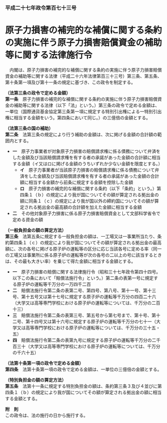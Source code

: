 ### 平成二十七年政令第百七十三号  
# 原子力損害の補完的な補償に関する条約の実施に伴う原子力損害賠償資金の補助等に関する法律施行令  
　内閣は、原子力損害の補完的な補償に関する条約の実施に伴う原子力損害賠償資金の補助等に関する法律（平成二十六年法律第百三十三号）第三条、第五条、第十条第一項及び第十一条の規定に基づき、この政令を制定する。  
  
**（法第三条の政令で定める金額）**  
**第一条**　原子力損害の補完的な補償に関する条約の実施に伴う原子力損害賠償資金の補助等に関する法律（以下「法」という。）第三条の政令で定める金額は、一単位（国際通貨基金協定第三条第一項に規定する特別引出権による一特別引出権に相当する金額をいう。第四条において同じ。）の三億倍の金額とする。  
  
**（法第三条の国の補助）**  
**第二条**　法第三条の規定により行う補助の金額は、次に掲げる金額の合計額の範囲内とする。  
* **一**　原子力事業者が対象原子力損害の賠償請求権に係る債務について弁済をした金額及び当該賠償請求権を有する者の承諾があった金額の合計額に相当する金額（イ又はロに掲げる金額のうちいずれか少ない金額を限度とする。）  
	* **イ**　原子力事業者が当該原子力損害の賠償請求権に係る債務について弁済をした金額及び当該賠償請求権を有する者の承諾があった金額の合計額に相当する金額から前条に規定する金額を控除した金額  
	* **ロ**　原子力損害の補完的な補償に関する条約（以下「条約」という。）第四条１（ｂ）の規定により我が国についてその額が算定される拠出金の額に同条１（ｃ）の規定により我が国以外の締約国についてその額が算定される拠出金の最高額の合計額を加えた金額に相当する金額  
* **二**　その他対象原子力損害に係る原子力損害賠償資金として文部科学省令で定める資金の額  
  
**（一般負担金の額の算定方法）**  
**第三条**　法第五条に規定する一般負担金の額は、一工場又は一事業所当たり、条約第四条１（ｃ）の規定により我が国についてその額が算定される拠出金の最高額に、次の各号に掲げる原子炉の運転等の区分に応じ当該各号に定める率（同一の工場又は事業所に係る原子炉の運転等が次の各号の二以上の号に該当するときは、その最も大きい率）を乗じて得た金額に相当する金額とする。  
* **一**　原子力損害の賠償に関する法律施行令（昭和三十七年政令第四十四号。以下この条において「賠償法施行令」という。）第二条の表第一号に規定する原子炉の運転等千万分の一万四千二百  
* **二**　賠償法施行令第二条の表第二号、第四号、第八号、第十一号、第十三号、第十五号又は第十七号に規定する原子炉の運転等千万分の四百二十六（大学又は高等専門学校における原子炉の運転等については、千万分の二百十三）  
* **三**　賠償法施行令第二条の表第三号、第五号から第七号まで、第十号、第十二号、第十四号又は第十六号に規定する原子炉の運転等千万分の七十一（大学又は高等専門学校における原子炉の運転等については、千万分の三十五・五）  
* **四**　賠償法施行令第二条の表第九号に規定する原子炉の運転等千万分の二千百三十（大学又は高等専門学校における原子炉の運転等については、千万分の千六十五）  
  
**（法第十条第一項の政令で定める金額）**  
**第四条**　法第十条第一項の政令で定める金額は、一単位の三億倍の金額とする。  
  
**（特別負担金の額の算定方法）**  
**第五条**　法第十一条に規定する特別負担金の額は、条約第三条３及び４並びに第四条１（ｂ）の規定により我が国についてその額が算定される拠出金の額に相当する金額とする。  
  
**附　則**  
この政令は、法の施行の日から施行する。  
  
